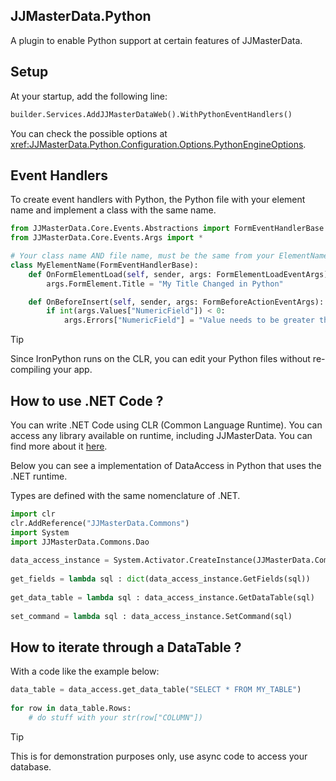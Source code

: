 ## JJMasterData.Python

A plugin to enable Python support at certain features of JJMasterData.

## Setup

At your startup, add the following line:
```python
builder.Services.AddJJMasterDataWeb().WithPythonEventHandlers()
```

You can check the possible options at <xref:JJMasterData.Python.Configuration.Options.PythonEngineOptions>.


## Event Handlers

To create event handlers with Python, the Python file with your element name and implement a class with the same name.

```py
from JJMasterData.Core.Events.Abstractions import FormEventHandlerBase
from JJMasterData.Core.Events.Args import *

# Your class name AND file name, must be the same from your ElementName
class MyElementName(FormEventHandlerBase):
    def OnFormElementLoad(self, sender, args: FormElementLoadEventArgs):
        args.FormElement.Title = "My Title Changed in Python"

    def OnBeforeInsert(self, sender, args: FormBeforeActionEventArgs):
        if int(args.Values["NumericField"]) < 0:
            args.Errors["NumericField"] = "Value needs to be greater than 0"


```

> [!TIP]
> Since IronPython runs on the CLR, you can edit your Python files without re-compiling your app.

## How to use .NET Code ?

You can write .NET Code using CLR (Common Language Runtime).
You can access any library available on runtime, including JJMasterData. You can find more about it [here](https://ironpython.net/documentation/dotnet/dotnet.html).

Below you can see a implementation of DataAccess in Python that uses the .NET runtime.

Types are defined with the same nomenclature of .NET.

```py
import clr
clr.AddReference("JJMasterData.Commons")
import System
import JJMasterData.Commons.Dao
    
data_access_instance = System.Activator.CreateInstance(JJMasterData.Commons.Data.DataAccess)
    
get_fields = lambda sql : dict(data_access_instance.GetFields(sql))
    
get_data_table = lambda sql : data_access_instance.GetDataTable(sql)
    
set_command = lambda sql : data_access_instance.SetCommand(sql)
```
## How to iterate through a DataTable ?

With a code like the example below:

```py
data_table = data_access.get_data_table("SELECT * FROM MY_TABLE")
    
for row in data_table.Rows:
    # do stuff with your str(row["COLUMN"])

```
> [!TIP]
> This is for demonstration purposes only, use async code to access your database.
